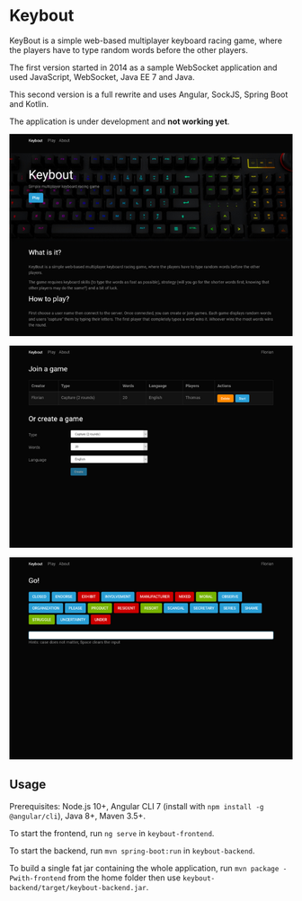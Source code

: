 # Keybout

KeyBout is a simple web-based multiplayer keyboard racing game, where the players
have to type random words before the other players.

The first version started in 2014 as a sample WebSocket application and used JavaScript,
WebSocket, Java EE 7 and Java.

This second version is a full rewrite and uses Angular, SockJS, Spring Boot and Kotlin.

The application is under development and **not working yet**.

![Home page](doc/keybout-1.png)

![Game creation](doc/keybout-2.png)

![Gameplay](doc/keybout-3.png)

## Usage

Prerequisites: Node.js 10+, Angular CLI 7 (install with `npm install -g @angular/cli`), Java 8+, Maven 3.5+.

To start the frontend, run `ng serve` in `keybout-frontend`.

To start the backend, run `mvn spring-boot:run` in `keybout-backend`.

To build a single fat jar containing the whole application, run `mvn package -Pwith-frontend` from the home folder
then use `keybout-backend/target/keybout-backend.jar`.
